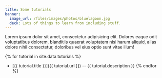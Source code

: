 ```yaml
---
title: Some tutorials
banner:
  image_url: /files/images/photos/bluelagoon.jpg
  deck: Lots of things to learn from including stuff.
---
```



Lorem ipsum dolor sit amet, consectetur adipisicing elit. Dolores eaque odit voluptatibus dolorem, blanditiis quaerat voluptatem nisi harum aliquid, alias dolore nihil consectetur, doloribus vel eius optio sunt vitae illum!



{% for tutorial in site.data.tutorials %}
- [{{ tutorial.title }}]({{ tutorial.url }}) -- {{ tutorial.description }}
{% endfor %}
